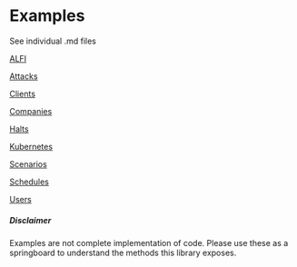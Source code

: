 # Examples

See individual .md files

[ALFI](alfi.md)

[Attacks](attacks.md)

[Clients](clients.md)

[Companies](companies.md)

[Halts](halts.md)

[Kubernetes](kubernetes.md)

[Scenarios](scenarios.md)

[Schedules](schedules.md)

[Users](users.md)



##### Disclaimer
Examples are not complete implementation of code. Please use these as a springboard to understand
the methods this library exposes.

